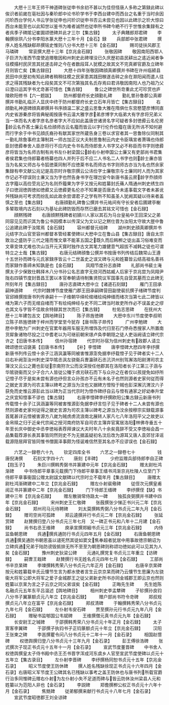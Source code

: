 <!-- { "loadSidebar": true } -->
　　大厯十三年王师干神道碑张従申书余初不甚以为佳但怪唐人多称之第録此碑以俟识者前嵗在亳社因与秦玠郎中论书玠学书于李西台建中而西台之名重于当时余因问玠西台学何人书云学张従申也问玠识従申书否云未尝见也因以此碑示之玠大惊曰西台未能至也以此知世以鉴书为难者诚然也従申所书碑今絶不行于世惟余集録有之者呉季子碑隂记崔圎颂徳碑并此才三尔【集古録】
　　太子典饍郎郑君碑
　　李翰撰徐珙八分书李阳氷篆大厯十三年十月【金石】録
　　兵部郎中张君碑
　　撰序人姓名残缺郗昻撰铭史惟则八分书大厯十三年【金石録】
　　赐司徒扶风郡王马璘碑
　　常衮撰大厯十三年【京兆金石録】
　　张敬因碑
　　敬因南阳西鄂人子巨济为淮西节度使追赠敬因和州刺史此碑埋没已久庆歴初县民耕出之逺近闻者争往模搨村民厌苦其扰遂击碎之今在者数段耳人犹模之故其文不完真卿官爵及立碑年月则皆亡矣【集古録目】
　　大厯十四年张敬因碑顔真卿撰并书碑在许州临颍县民田中庆歴初有知此碑者稍稍往模之民家患其践田稼遂击碎之余在滁阳闻而遣人往求之得其残缺者为七段矣其文不可次第独其名氏存焉曰君讳敬因南阳人也乃祖乃父曰澄曰运其字书尤竒甚可惜也【集古録】
　　鲁公之碑世所竒重此尤可珍赏也庐陵欧阳修书【六一题跋】
　　防州都督府长史顔勤礼碑
　　勤礼曽孙鲁郡公真卿撰并书勤礼临沂人显庆中终于防州都督府长史立石年月皆亡【集古録目】
　　右顔勤礼神道碑顔真卿撰并书序顔温二家之盛云思鲁大雅在隋俱仕东宫愍楚彦博同直内史省游秦彦将皆典秘阁按唐书云温大雅字彦弟彦博字大临弟大有字彦将兄弟义当一体而名大者字彦名彦者字大不应如此盖唐世诸贤名字可疑者多封徳彛云名伦房龄云名乔髙士廉云名俭顔师古云名籀而皆云以字行伦乔俭籀在唐无所讳不知何避而行字余于中书见顔氏裔孙有献其家世所蔵告身三卷以求官者其一思鲁除仪同制其一勤礼除詹事府主簿制其一师古加正议大夫制思鲁制云内史令臣瑀宣者萧瑀也侍郎臣封徳彛奉舍人臣彦将行不应内史令书名而侍郎舍人书字又必不称臣而书字则徳彛彦将皆当为名师古制有尚书左仆射梁国公龄右仆射申国公士廉又有吏部尚书君集者侯君集也侍郎纂者杨纂也四人并列于后不应二人书名二人书字也则龄士亷亦皆当为名矣又师古与令狐徳棻同制不应徳棻书名而师古书字则师古亦当为名也然余家集録有申文献公兆记是高宗时许敬宗撰云公讳俭字士廉敬宗与士廉同时人而为其家作记必不缪误则士亷又当为字也然告身书字在理岂安今新唐书虽云房龄字乔顔师古字籀以高俭茔兆记为名则乔籀果为字乎又按元和姓纂封氏蓨人隋通州刺史绣生四子曰徳润徳舆徳如徳彛又云徳彛更名伦亦不知果是否唐去今未逺事载文字者未甚讹舛残缺尚可考求而纷乱如此故余尝谓君子之学有所不知虽圣人犹阙其疑以待来者盖慎之至也【集古録】
　　右唐顔勤礼碑鲁公撰并书元祐间有守长安者后圃建亭榭多辇取境内古石刻以为基址此碑防毁而存然已磨去其铭文可惜也【金石録】
　　顔黙残碑
　　右唐顔黙残碑者初頴川人家以其石为马台皇祐中王回深父之弟同容见见而识其为鲁公书因模本以传深父为文以记之黙仕晋为汝阳太守故大歴中鲁公追建此碑于汝隂焉【金石録】
　　容州都督元结碑
　　湖州刺史顔真卿撰并书元结字次山官至容州都督本管经畧使碑以大厯中立在鲁山县【集古録目】唐自太宗致治之盛防乎三代之隆而惟文章不能革五国之既久而后韩栁之徒出盖习俗难变而文章变体尤难也次山当开元天寳时独作古文其笔力雄健意气超拔不减韩之徒也可谓特立之士哉【集古録】
　　右唐元结碑顔鲁公撰并书按唐书列传结后魏常山王遵十五世孙而碑与元氏家録序皆云十二世盖史之误又碑与元和姓纂皆云结高祖名善祎而家録作善禘未知孰是也【金石録】
　　凤翔节度孙志直碑
　　礼部尚书裴士淹撰太子少保致仕韩择木八分书孙公名志直字无挠河西姑臧人后家于京兆尝为凤翔尹陇右四镇节度封晋昌王罢以本官奉朝请待制集贤院议军国事先自营其墓而立此碑无所刻年月【集古録目】
　　唐孙志直碑大厯中立【诸道石刻録】
　　雁门王田承嗣神道碑
　　代宗时魏博节度使雁门郡王田承嗣碑营田副使裴抗撰子绪碑节度判官邱綘撰按唐书列传承嗣十一子维朝华绎纶绾绪绘纯绅缙而绪次当第七此二碑皆以绪为第六子而无绾自绪而下有绘纯绅经与史不同二碑当时故吏所作必不误盖史之缪也其文与字皆不佳故余特録其世次而已【集古録】
　　杜佑志思碑
　　在抚州大厯十三年建包吉文【舆地碑目】
　　陈子昻旌徳碑
　　大厯中东川节度使李叔明立陈子昻旌徳碑于梓州而学堂至今犹存【唐书陈子昻传】
　　广州李勉碑
　　大厯中李勉为广州刺史在官累年器用车服无所増饰及代归至石门停舟悉搜家人所置南货犀象诸物尽投之江中耆老以为可继前朝宋璟卢奂李朝隠之徒人吏诣阙请立碑代宗许之【旧唐书本传】
　　信州孙宿碑
　　代宗时孙宿为信州刺史有政郡人请立碑颂徳优诏襃美【旧唐书本传】
　　【补】李憕碑
　　唐李憕碑大厯四年李纾撰新唐书列传云憕十余子江涵沨瀛等同被害惟源澎免据李纾载憕子见于碑者实十二人曰右补阙澎汝州刺史深华隂丞沨左骁衞兵曺瀛硖石丞沆洪州别驾澥洛阳尉渭司农主簿汶又云公之薨也彭従宗南狩次公而没深授任他郡其在洛阳者长子江第三子涵与华隂骁衞而又少子合六人皆従公殱于虏刃硖石而下与众孙之在者仅以孩提免如纾所记憕子尽于是矣未尝有源也纾但言众孙孩亦不云有未名子也然则源者史家何従而得之据史言源为司农主簿以碑考之源当为汶也又据碑方憕殁于贼也彭深澥沆渭汶六子获免而史惟云源彭此当以碑为正当代宗时为憕作碑纾自云与憕有通家之好幼奉升堂之庆宜知憕事不谬也【集古録】
　　右唐李憕碑李纾撰欧阳公集古録云新唐书列传载憕十余子江沨涵瀛等同被害惟源彭免据李纾言恺子见于碑者十二人未尝有源也然则源者史家何従得之据史言源为司农主簿以碑考之源当为汶余按穆宗实録载源事首尾甚详云憕被害源方八嵗为贼虏虏流浪南北展转人家凡七八年洛阳平父之故吏以金帛赎之归于近亲代宗闻之授河南府防军自司农主簿弃官寓居洛阳林佛寺垂五十年至长庆中御史中丞李徳裕表荐拜谏议大夫时年八十余矣竟辞不受又李徳裕会昌一品集载荐源长表其事皆同然则史不为无据盖疑初名汶后改为源耳又唐人袁郊甘泽谣载源隠居拜官皆同惟书僧圎泽事颇为怪诞难信然至其名亦不应谬误也【金石録】

　　六艺之一録卷六十九
　　钦定四库全书
　　六艺之一録卷七十　　　　　钱唐倪涛撰
　　石刻文字四十六
　　唐刻【丰碑】
　　少府监赠兵部侍郎李自正碑【抱玉子】
　　朱巨川撰韩秀弼书并篆建中元年【京兆金石録】
　　赠太尉杜鸿渐碑
　　中书侍郎平章事元载撰门下侍郎平章事王缙书鸿渐京兆杜陵人位至门下侍郎平章事衞国公赠太尉諡文献碑以代宗时立不载年月【集古録目】
　　唐赠太尉杜鸿渐碑建中二年立【京兆金石録】
　　赠左仆射裴儆碑
　　従侄次元撰皇甫阅正书并篆建中二年【京兆金石録】
　　门下侍郎王缙碑
　　李纾撰侄【缺】书建中三年【京兆金石録】
　　赠左散骑常侍路太一碑
　　独孤良弼撰并书建中四年【京兆金石録】
　　宋州刺史王仁敬碑
　　张蔇撰张少悌正书兴元二年【京兆金石録】
　　郑州司马元待聘碑
　　刘太莫撰韩秀弼八分书贞元二年九月【金石録】
　　赠司空尚可孤碑
　　郑云逵撰并行书贞元二年【京兆金石録】
　　张延赏碑
　　赵賛撰归登八分书贞元三年七月　又一碑正书元和八年十二月建【金石録】
　　尚书右丞王维碑
　　庾承宣撰郑絪书贞元三年【京兆金石録】
　　内侍监鱼朝恩碑
　　呉通撰呉通防行书贞元四年五月【金石録】
　　右唐鱼朝恩碑呉通撰吴通防书朝恩虽以谴死然其徒如窦文焦奉超者犹居中用事故徳宗朝诏为立碑呉通兄弟于陆防谤毁抵排无所不至至为朝恩碑则称颂功徳如此可以见其为人矣【金石録】
　　豫州刺史狄梁公碑
　　元通礼撰党复书贞元三年重立【访碑録】
　　嗣曺王戢碑
　　赵賛撰行书无姓名贞元四年七月【金石録】
　　工部尚书辛京杲碑
　　李竦撰韩秀荣八分书贞元六年正月【金石録】
　　右唐辛京杲碑按元和姓纂载辛氏云懐节生言为都水使者言生云京京杲而碑乃云懐节生思廉为左骁衞大将军公即大将军之爱子金城郡王之従父弟新史所书亦同金城郡王即云京也然则姓纂以京杲为言之子云京之同父弟误矣【金石録】
　　正晦先生碑
　　先生姓陈名融贞元五年东平吕温述【舆地碑目】
　　相州刺史李孟犨碑
　　子轸撰孙良钧八分书子翼篆额贞元八年立【京兆金石録】
　　赠户部尚书符令竒碑
　　郑叔规撰贞元八年立在富平【京兆金石録】
　　郑叔清碑
　　于翰撰韩秀荣八分书贞元九年七月【金石録】
　　左仆射韦安石碑
　　贾至撰孙元行书贞元九年八月【金石録】
　　赠秘书监郇国公韦斌碑
　　王维撰僧元真书贞元九年【金石録】
　　长安尉王之瑊碑
　　于邵撰韩秀荣八分书贞元十年正月【金石録】
　　太子賔客李翼碑
　　于邵撰子执钧书子正钧篆额贞元十年立【京兆金石録】
　　汉阳王张柬之碑
　　李邕撰瞿令问八分书贞元十二年十一月【金石录】
　　相国赵憬碑
　　权徳舆撰归登八分书贞元十三年九月【金石录】
　　彭王傅徐浩碑
　　张式撰次子现正书贞元十五年十一月【金石录】
　　宣武节度董晋碑
　　中书舍人权徳舆撰皇太子侍书殿中丞王丕书晋字浑成河东虞乡人官至宣武节度使碑以贞元十五年立【集古录目】
　　左仆射李晋碑
　　李纾撰杨同恕书贞元十五年【京兆金石录】
　　昭义节度使王防休碑
　　撰人姓名残缺徐现正书贞元十六年四月【金石录】右唐昭义军节度王公碑其名已残缺以事考之盖王防休也与唐书列所载官爵行治多同惟碑云赠右仆射为左仆射小失不足道而碑与皆云防休汝州梁县人元和姓纂以为范阳人非也【金石录】
　　李説碑
　　郑儋撰栁公权正书贞元十六年十月【金石录】
　　焦兟碑
　　従弟郁撰来献行书贞元十八年七月【金石录】
　　宣武节度昭徳郡王刘全谅碑
